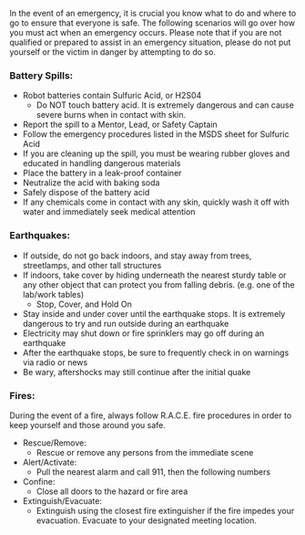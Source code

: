 In the event of an emergency, it is crucial you know what to do and where to go to ensure that everyone is safe. The following scenarios will go over how you must act when an emergency occurs. Please note that if you are not qualified or prepared to assist in an emergency situation, please do not put yourself or the victim in danger by attempting to do so.

### Battery Spills:
- Robot batteries contain Sulfuric Acid, or H2S04
    - Do NOT touch battery acid. It is extremely dangerous and can cause severe burns when in contact with skin.
- Report the spill to a Mentor, Lead, or Safety Captain
- Follow the emergency procedures listed in the MSDS sheet for Sulfuric Acid
- If you are cleaning up the spill, you must be wearing rubber gloves and educated in handling dangerous materials
- Place the battery in a leak-proof container
- Neutralize the acid with baking soda
- Safely dispose of the battery acid
- If any chemicals come in contact with any skin, quickly wash it off with water and immediately seek medical attention

### Earthquakes:
- If outside, do not go back indoors, and stay away from trees, streetlamps, and other tall structures
- If indoors, take cover by hiding underneath the nearest sturdy table or any other object that can protect you from falling debris. (e.g. one of the lab/work tables)
    - Stop, Cover, and Hold On
- Stay inside and under cover until the earthquake stops. It is extremely dangerous to try and run outside during an earthquake
- Electricity may shut down or fire sprinklers may go off during an earthquake
- After the earthquake stops, be sure to frequently check in on warnings via radio or news
- Be wary, aftershocks may still continue after the initial quake

### Fires: 

During the event of a fire, always follow R.A.C.E. fire procedures in order to keep yourself and those around you safe. 

- Rescue/Remove:
    - Rescue or remove any persons from the immediate scene
- Alert/Activate:
    - Pull the nearest alarm and call 911, then the following numbers
- Confine:
    - Close all doors to the hazard or fire area
- Extinguish/Evacuate:
    - Extinguish using the closest fire extinguisher if the fire impedes your evacuation. Evacuate to your designated meeting location.

    

    


